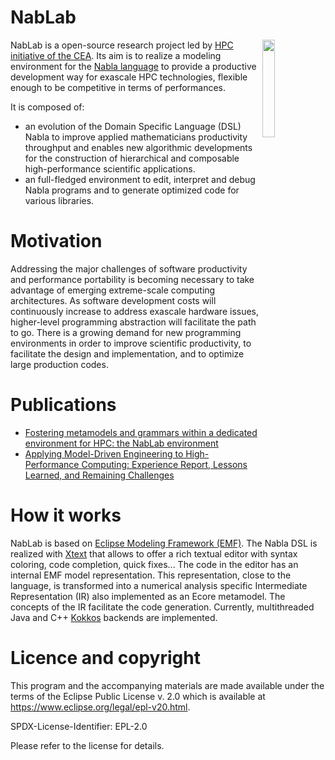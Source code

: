 
# NabLab

<img src="https://cea-hpc.github.io/NabLab/logo_512.png" width="20%" height="20%" align="right" /> 

NabLab is a open-source research project led by [HPC initiative of the CEA](http://www-hpc.cea.fr/index-en.htm). Its aim is to realize a modeling environment for the [Nabla language](http://nabla-lang.org/index.html) to provide a productive development way for exascale HPC technologies, flexible enough to be competitive in terms of performances.

It is composed of:
- an evolution of the Domain Specific Language (DSL) Nabla to improve applied mathematicians productivity throughput and enables new algorithmic developments for the construction of hierarchical and composable high-performance scientific applications. 
- an full-fledged environment to edit, interpret and debug Nabla programs and to generate optimized code for various libraries.

# Motivation

Addressing the major challenges of software productivity and performance portability is becoming necessary to take advantage of emerging extreme-scale computing architectures. As software development costs will continuously increase to address exascale hardware issues, higher-level programming abstraction will facilitate the path to go. There is a growing demand for new programming environments in order to improve scientific productivity, to facilitate the design and implementation, and to optimize large production codes. 

# Publications

- [Fostering metamodels and grammars within a dedicated environment for HPC: the NabLab environment](https://hal.inria.fr/hal-01910139)
- [Applying Model-Driven Engineering to High-Performance Computing: Experience Report, Lessons Learned, and Remaining Challenges ](https://hal.inria.fr/hal-02296030)

# How it works

NabLab is based on [Eclipse Modeling Framework (EMF)](https://www.eclipse.org/modeling/emf). The Nabla DSL is realized with [Xtext](https://www.eclipse.org/Xtext) that allows to offer a rich textual editor with syntax coloring, code completion, quick fixes... The code in the editor has an internal EMF model representation. This representation, close to the language, is transformed into a numerical analysis specific Intermediate Representation (IR) also implemented as an Ecore metamodel. The concepts of the IR facilitate the code generation. Currently, multithreaded Java and C++ [Kokkos](https://github.com/kokkos) backends are implemented.


# Licence and copyright

This program and the accompanying materials are made available under the terms of the Eclipse Public License v. 2.0 which is available at https://www.eclipse.org/legal/epl-v20.html.

SPDX-License-Identifier: EPL-2.0

Please refer to the license for details.
